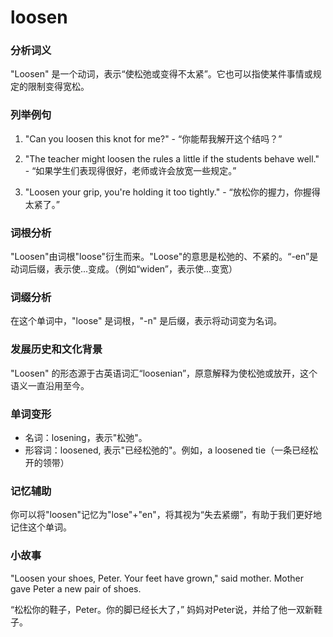 # loosen

### 分析词义

  

"Loosen" 是一个动词，表示“使松弛或变得不太紧”。它也可以指使某件事情或规定的限制变得宽松。

  

### 列举例句

  

1.  "Can you loosen this knot for me?" - “你能帮我解开这个结吗？”
    
      
    
2.  "The teacher might loosen the rules a little if the students behave well." - “如果学生们表现得很好，老师或许会放宽一些规定。”
    
      
    
3.  "Loosen your grip, you're holding it too tightly." - “放松你的握力，你握得太紧了。”
    
      
    

  

### 词根分析

  

"Loosen"由词根"loose"衍生而来。"Loose"的意思是松弛的、不紧的。“-en”是动词后缀，表示使...变成。（例如“widen”，表示使...变宽）

  

### 词缀分析

  

在这个单词中，"loose" 是词根，"-n" 是后缀，表示将动词变为名词。

  

### 发展历史和文化背景

  

"Loosen" 的形态源于古英语词汇“loosenian”，原意解释为使松弛或放开，这个语义一直沿用至今。

  

### 单词变形

  

*   名词：losening，表示"松弛"。
*   形容词：loosened, 表示"已经松弛的"。例如，a loosened tie（一条已经松开的领带）

  

### 记忆辅助

  

你可以将"loosen"记忆为"lose"+"en"，将其视为“失去紧绷”，有助于我们更好地记住这个单词。

  

### 小故事

  

"Loosen your shoes, Peter. Your feet have grown," said mother. Mother gave Peter a new pair of shoes.

  

“松松你的鞋子，Peter。你的脚已经长大了，” 妈妈对Peter说，并给了他一双新鞋子。
